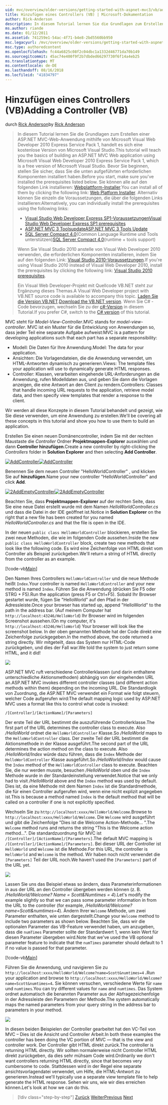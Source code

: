 ```yaml
---
uid: mvc/overview/older-versions/getting-started-with-aspnet-mvc3/vb/adding-a-controller
title: Hinzufügen eines Controllers (VB) | Microsoft-Dokumentation
author: Rick-Anderson
description: In diesem Tutorial lernen Sie die Grundlagen zum Erstellen einer ASP.NET MVC-Web-Anwendung mithilfe von Microsoft Visual Web Developer 2010 Express Service Pack 1, d.h....
ms.author: riande
ms.date: 01/12/2011
ms.assetid: 741259e1-54ac-4f71-b4e8-2bd5560bb950
msc.legacyurl: /mvc/overview/older-versions/getting-started-with-aspnet-mvc3/vb/adding-a-controller
msc.type: authoredcontent
ms.openlocfilehash: fc44a6825c08f2c04dbc1a1332d46771da70b149
ms.sourcegitcommit: 45ac74e400f9f2b7dbded66297730f6f14a4eb25
ms.translationtype: MT
ms.contentlocale: de-DE
ms.lasthandoff: 08/16/2018
ms.locfileid: "41834797"
---
```

<a name="adding-a-controller-vb"></a><span data-ttu-id="b30e9-103">Hinzufügen eines Controllers (VB)</span><span class="sxs-lookup"><span data-stu-id="b30e9-103">Adding a Controller (VB)</span></span>
====================
<span data-ttu-id="b30e9-104">durch [Rick Anderson](https://github.com/Rick-Anderson)</span><span class="sxs-lookup"><span data-stu-id="b30e9-104">by [Rick Anderson](https://github.com/Rick-Anderson)</span></span>

> <span data-ttu-id="b30e9-105">In diesem Tutorial lernen Sie die Grundlagen zum Erstellen einer ASP.NET MVC-Web-Anwendung mithilfe von Microsoft Visual Web Developer 2010 Express Service Pack 1, handelt es sich eine kostenlose Version von Microsoft Visual Studio.</span><span class="sxs-lookup"><span data-stu-id="b30e9-105">This tutorial will teach you the basics of building an ASP.NET MVC Web application using Microsoft Visual Web Developer 2010 Express Service Pack 1, which is a free version of Microsoft Visual Studio.</span></span> <span data-ttu-id="b30e9-106">Bevor Sie beginnen, stellen Sie sicher, dass Sie die unten aufgeführten erforderlichen Komponenten installiert haben.</span><span class="sxs-lookup"><span data-stu-id="b30e9-106">Before you start, make sure you've installed the prerequisites listed below.</span></span> <span data-ttu-id="b30e9-107">Sie können alle auf den folgenden Link installieren: [Webplattform-Installer](https://www.microsoft.com/web/gallery/install.aspx?appid=VWD2010SP1Pack).</span><span class="sxs-lookup"><span data-stu-id="b30e9-107">You can install all of them by clicking the following link: [Web Platform Installer](https://www.microsoft.com/web/gallery/install.aspx?appid=VWD2010SP1Pack).</span></span> <span data-ttu-id="b30e9-108">Alternativ können Sie einzeln die Voraussetzungen, die über die folgenden Links installieren:</span><span class="sxs-lookup"><span data-stu-id="b30e9-108">Alternatively, you can individually install the prerequisites using the following links:</span></span>
> 
> - [<span data-ttu-id="b30e9-109">Visual Studio Web Developer Express SP1-Voraussetzungen</span><span class="sxs-lookup"><span data-stu-id="b30e9-109">Visual Studio Web Developer Express SP1 prerequisites</span></span>](https://www.microsoft.com/web/gallery/install.aspx?appid=VWD2010SP1Pack)
> - [<span data-ttu-id="b30e9-110">ASP.NET MVC 3 Toolsupdate</span><span class="sxs-lookup"><span data-stu-id="b30e9-110">ASP.NET MVC 3 Tools Update</span></span>](https://www.microsoft.com/web/gallery/install.aspx?appsxml=&amp;appid=MVC3)
> - <span data-ttu-id="b30e9-111">[SQL Server Compact 4.0](https://www.microsoft.com/web/gallery/install.aspx?appid=SQLCE;SQLCEVSTools_4_0)(Common Language Runtime und Tools unterstützen)</span><span class="sxs-lookup"><span data-stu-id="b30e9-111">[SQL Server Compact 4.0](https://www.microsoft.com/web/gallery/install.aspx?appid=SQLCE;SQLCEVSTools_4_0)(runtime + tools support)</span></span>
> 
> <span data-ttu-id="b30e9-112">Wenn Sie Visual Studio 2010 anstelle von Visual Web Developer 2010 verwenden, die erforderlichen Komponenten installieren, indem Sie auf den folgenden Link: [Visual Studio 2010-Voraussetzungen](https://www.microsoft.com/web/gallery/install.aspx?appsxml=&amp;appid=VS2010SP1Pack).</span><span class="sxs-lookup"><span data-stu-id="b30e9-112">If you're using Visual Studio 2010 instead of Visual Web Developer 2010, install the prerequisites by clicking the following link: [Visual Studio 2010 prerequisites](https://www.microsoft.com/web/gallery/install.aspx?appsxml=&amp;appid=VS2010SP1Pack).</span></span>
> 
> <span data-ttu-id="b30e9-113">Ein Visual Web Developer-Projekt mit Quellcode VB.NET steht zur Ergänzung dieses Themas.</span><span class="sxs-lookup"><span data-stu-id="b30e9-113">A Visual Web Developer project with VB.NET source code is available to accompany this topic.</span></span> <span data-ttu-id="b30e9-114">[Laden Sie die Version VB.NET](https://code.msdn.microsoft.com/Introduction-to-MVC-3-10d1b098).</span><span class="sxs-lookup"><span data-stu-id="b30e9-114">[Download the VB.NET version](https://code.msdn.microsoft.com/Introduction-to-MVC-3-10d1b098).</span></span> <span data-ttu-id="b30e9-115">Wenn Sie C# -Code bevorzugen, wechseln Sie zu der [c#-Version](../cs/adding-a-controller.md) in diesem Tutorial.</span><span class="sxs-lookup"><span data-stu-id="b30e9-115">If you prefer C#, switch to the [C# version](../cs/adding-a-controller.md) of this tutorial.</span></span>


<span data-ttu-id="b30e9-116">MVC steht für *Model-View-Controller*.</span><span class="sxs-lookup"><span data-stu-id="b30e9-116">MVC stands for *model-view-controller*.</span></span> <span data-ttu-id="b30e9-117">MVC ist ein Muster für die Entwicklung von Anwendungen so, dass jeder Teil eine separate Aufgabe aufweist:</span><span class="sxs-lookup"><span data-stu-id="b30e9-117">MVC is a pattern for developing applications such that each part has a separate responsibility:</span></span>

- <span data-ttu-id="b30e9-118">Modell: Die Daten für Ihre Anwendung.</span><span class="sxs-lookup"><span data-stu-id="b30e9-118">Model: The data for your application.</span></span>
- <span data-ttu-id="b30e9-119">Ansichten: Die Vorlagendateien, die die Anwendung verwendet, um HTML-Antworten dynamisch zu generieren.</span><span class="sxs-lookup"><span data-stu-id="b30e9-119">Views: The template files your application will use to dynamically generate HTML responses.</span></span>
- <span data-ttu-id="b30e9-120">Controller: Klassen, verarbeiten eingehende URL-Anforderungen an die Anwendung, rufen Modelldaten aus, und geben Sie dann die Vorlagen anzeigen, die eine Antwort an den Client zu rendern.</span><span class="sxs-lookup"><span data-stu-id="b30e9-120">Controllers: Classes that handle incoming URL requests to the application, retrieve model data, and then specify view templates that render a response to the client.</span></span>

<span data-ttu-id="b30e9-121">Wir werden all diese Konzepte in diesem Tutorial behandelt und gezeigt, wie Sie diese verwenden, um eine Anwendung zu erstellen.</span><span class="sxs-lookup"><span data-stu-id="b30e9-121">We'll be covering all these concepts in this tutorial and show you how to use them to build an application.</span></span>

<span data-ttu-id="b30e9-122">Erstellen Sie einen neuen Domänencontroller, indem Sie mit der rechten Maustaste die *Controller* Ordner **Projektmappen-Explorer** auswählen und dann **Controller hinzufügen**.</span><span class="sxs-lookup"><span data-stu-id="b30e9-122">Create a new controller by right-clicking the *Controllers* folder in **Solution Explorer** and then selecting **Add Controller**.</span></span>

<span data-ttu-id="b30e9-123">[![AddController](adding-a-controller/_static/image2.png "AddController")](adding-a-controller/_static/image1.png)</span><span class="sxs-lookup"><span data-stu-id="b30e9-123">[![AddController](adding-a-controller/_static/image2.png "AddController")](adding-a-controller/_static/image1.png)</span></span>

<span data-ttu-id="b30e9-124">Benennen Sie dem neuen Controller &quot;HelloWorldController&quot; , und klicken Sie auf **hinzufügen**.</span><span class="sxs-lookup"><span data-stu-id="b30e9-124">Name your new controller &quot;HelloWorldController&quot; and click **Add**.</span></span>

<span data-ttu-id="b30e9-125">[![2AddEmptyController](adding-a-controller/_static/image4.png "2AddEmptyController")](adding-a-controller/_static/image3.png)</span><span class="sxs-lookup"><span data-stu-id="b30e9-125">[![2AddEmptyController](adding-a-controller/_static/image4.png "2AddEmptyController")](adding-a-controller/_static/image3.png)</span></span>

<span data-ttu-id="b30e9-126">Beachten Sie, dass **Projektmappen-Explorer** auf der rechten Seite, dass Sie eine neue Datei erstellt wurde mit dem Namen *HelloWorldController.cs* und dass die Datei in der IDE geöffnet ist.</span><span class="sxs-lookup"><span data-stu-id="b30e9-126">Notice in **Solution Explorer** on the right that a new file has been created for you named *HelloWorldController.cs* and that the file is open in the IDE.</span></span>

<span data-ttu-id="b30e9-127">In der neuen `public class HelloWorldController` blockieren, erstellen Sie zwei neue Methoden, die wie im folgenden Code aussehen.</span><span class="sxs-lookup"><span data-stu-id="b30e9-127">Inside the new `public class HelloWorldController` block, create two new methods that look like the following code.</span></span> <span data-ttu-id="b30e9-128">Es wird eine Zeichenfolge von HTML direkt vom Controller als Beispiel zurückgeben.</span><span class="sxs-lookup"><span data-stu-id="b30e9-128">We'll return a string of HTML directly from the controller as an example.</span></span>

[!code-vb[Main](adding-a-controller/samples/sample1.vb)]

<span data-ttu-id="b30e9-129">Den Namen Ihres Controllers `HelloWorldController` und die neue Methode heißt `Index`.</span><span class="sxs-lookup"><span data-stu-id="b30e9-129">Your controller is named `HelloWorldController` and your new method is named `Index`.</span></span> <span data-ttu-id="b30e9-130">Führen Sie die Anwendung (drücken Sie F5 oder STRG + F5).</span><span class="sxs-lookup"><span data-stu-id="b30e9-130">Run the application (press F5 or Ctrl+F5).</span></span> <span data-ttu-id="b30e9-131">Sobald Ihr Browser gestartet wurde, fügen Sie &quot;HelloWorld&quot; auf den Pfad in der Adressleiste.</span><span class="sxs-lookup"><span data-stu-id="b30e9-131">Once your browser has started up, append &quot;HelloWorld&quot; to the path in the address bar.</span></span> <span data-ttu-id="b30e9-132">(Auf meinem Computer hat `http://localhost:43246/HelloWorld`) Ihr Browser wird im folgenden Screenshot aussehen.</span><span class="sxs-lookup"><span data-stu-id="b30e9-132">(On my computer, it's `http://localhost:43246/HelloWorld`) Your browser will look like the screenshot below.</span></span> <span data-ttu-id="b30e9-133">In der oben genannten Methode hat der Code direkt eine Zeichenfolge zurückgegeben.</span><span class="sxs-lookup"><span data-stu-id="b30e9-133">In the method above, the code returned a string directly.</span></span> <span data-ttu-id="b30e9-134">Wir mitgeteilt, dass das System nur HTML-Code zurückgeben, und dies der Fall war.</span><span class="sxs-lookup"><span data-stu-id="b30e9-134">We told the system to just return some HTML, and it did!</span></span>

![](adding-a-controller/_static/image5.png)

<span data-ttu-id="b30e9-135">ASP.NET MVC ruft verschiedene Controllerklassen (und darin enthaltene unterschiedliche Aktionsmethoden) abhängig von der eingehenden URL an.</span><span class="sxs-lookup"><span data-stu-id="b30e9-135">ASP.NET MVC invokes different controller classes (and different action methods within them) depending on the incoming URL.</span></span> <span data-ttu-id="b30e9-136">Die Standardlogik von Zuordnung, die ASP.NET MVC verwendet ein Format wie folgt steuern, welcher Code aufgerufen wird:</span><span class="sxs-lookup"><span data-stu-id="b30e9-136">The default mapping logic used by ASP.NET MVC uses a format like this to control what code is invoked:</span></span>

`/[Controller]/[ActionName]/[Parameters]`

<span data-ttu-id="b30e9-137">Der erste Teil der URL bestimmt die auszuführende Controllerklasse.</span><span class="sxs-lookup"><span data-stu-id="b30e9-137">The first part of the URL determines the controller class to execute.</span></span> <span data-ttu-id="b30e9-138">Also */HelloWorld* ordnet die `HelloWorldController` Klasse.</span><span class="sxs-lookup"><span data-stu-id="b30e9-138">So */HelloWorld* maps to the `HelloWorldController` class.</span></span> <span data-ttu-id="b30e9-139">Der zweite Teil der URL bestimmt die Aktionsmethode in der Klasse ausgeführt.</span><span class="sxs-lookup"><span data-stu-id="b30e9-139">The second part of the URL determines the action method on the class to execute.</span></span> <span data-ttu-id="b30e9-140">Also */HelloWorld/Index* würde dazu führen, dass die `Index` Methode der `HelloWorldController` Klasse ausgeführt.</span><span class="sxs-lookup"><span data-stu-id="b30e9-140">So */HelloWorld/Index* would cause the `Index` method of the `HelloWorldController` class to execute.</span></span> <span data-ttu-id="b30e9-141">Beachten Sie, die nur werden musste, besuchen */HelloWorld* oben und die `Index` Methode wurde in der Standardeinstellung verwendet.</span><span class="sxs-lookup"><span data-stu-id="b30e9-141">Notice that we only had to visit */HelloWorld* above and the `Index` method was used by default.</span></span> <span data-ttu-id="b30e9-142">Dies ist, da eine Methode mit dem Namen `Index` ist die Standardmethode, die für einen Controller aufgerufen wird, wenn eine nicht explizit angegeben ist.</span><span class="sxs-lookup"><span data-stu-id="b30e9-142">This is because a method named `Index` is the default method that will be called on a controller if one is not explicitly specified.</span></span>

<span data-ttu-id="b30e9-143">Wechseln Sie zu `http://localhost:xxxx/HelloWorld/Welcome`.</span><span class="sxs-lookup"><span data-stu-id="b30e9-143">Browse to `http://localhost:xxxx/HelloWorld/Welcome`.</span></span> <span data-ttu-id="b30e9-144">Die `Welcome` wird ausgeführt und gibt die Zeichenfolge &quot;Dies ist die Welcome Action-Methode... &quot;.</span><span class="sxs-lookup"><span data-stu-id="b30e9-144">The `Welcome` method runs and returns the string &quot;This is the Welcome action method...&quot;.</span></span> <span data-ttu-id="b30e9-145">Die standardzuordnung für MVC ist `/[Controller]/[ActionName]/[Parameters]`.</span><span class="sxs-lookup"><span data-stu-id="b30e9-145">The default MVC mapping is `/[Controller]/[ActionName]/[Parameters]`.</span></span> <span data-ttu-id="b30e9-146">Bei dieser URL der Controller ist `HelloWorld` und `Welcome` ist die Methode.</span><span class="sxs-lookup"><span data-stu-id="b30e9-146">For this URL, the controller is `HelloWorld` and `Welcome` is the method.</span></span> <span data-ttu-id="b30e9-147">Wir haben noch nicht verwendet die `[Parameters]` Teil der URL noch.</span><span class="sxs-lookup"><span data-stu-id="b30e9-147">We haven't used the `[Parameters]` part of the URL yet.</span></span>

![](adding-a-controller/_static/image6.png)

<span data-ttu-id="b30e9-148">Lassen Sie uns das Beispiel etwas so ändern, dass Parameterinformationen in aus der URL an den Controller übergeben werden können (z. B. */HelloWorld/Welcome? Name = Scott&amp;Numtimes = 4*).</span><span class="sxs-lookup"><span data-stu-id="b30e9-148">Let's modify the example slightly so that we can pass some parameter information in from the URL to the controller (for example, */HelloWorld/Welcome?name=Scott&amp;numtimes=4*).</span></span> <span data-ttu-id="b30e9-149">Ändern Ihrer `Welcome` Methode, um zwei Parameter enthalten, wie unten dargestellt.</span><span class="sxs-lookup"><span data-stu-id="b30e9-149">Change your `Welcome` method to include two parameters as shown below.</span></span> <span data-ttu-id="b30e9-150">Beachten Sie, dass wir die optionalen Parameter das VB-Feature verwendet haben, um anzugeben, dass die `numTimes` Parameter sollte der Standardwert 1, wenn kein Wert für diesen Parameter übergeben wird.</span><span class="sxs-lookup"><span data-stu-id="b30e9-150">Note that we've used the VB optional parameter feature to indicate that the `numTimes` parameter should default to 1 if no value is passed for that parameter.</span></span>

[!code-vb[Main](adding-a-controller/samples/sample2.vb)]

<span data-ttu-id="b30e9-151">Führen Sie die Anwendung, und navigieren Sie zu `http://localhost:xxxx/HelloWorld/Welcome?name=Scott&numtimes=4` **.**</span><span class="sxs-lookup"><span data-stu-id="b30e9-151">Run your application and browse to `http://localhost:xxxx/HelloWorld/Welcome?name=Scott&numtimes=4`**.**</span></span> <span data-ttu-id="b30e9-152">Sie können versuchen, verschiedene Werte für `name` und `numtimes`.</span><span class="sxs-lookup"><span data-stu-id="b30e9-152">You can try different values for `name` and `numtimes`.</span></span> <span data-ttu-id="b30e9-153">Das System ordnet automatisch die benannten Parameter aus der Abfragezeichenfolge in der Adressleiste den Parametern der Methode.</span><span class="sxs-lookup"><span data-stu-id="b30e9-153">The system automatically maps the named parameters from your query string in the address bar to parameters in your method.</span></span>

![](adding-a-controller/_static/image7.png)

<span data-ttu-id="b30e9-154">In diesen beiden Beispielen der Controller gearbeitet hat den VC-Teil von MVC – Dies ist die Ansicht und Controller Arbeit.</span><span class="sxs-lookup"><span data-stu-id="b30e9-154">In both these examples the controller has been doing the VC portion of MVC — that is the view and controller work.</span></span> <span data-ttu-id="b30e9-155">Der Controller gibt HTML direkt zurück.</span><span class="sxs-lookup"><span data-stu-id="b30e9-155">The controller is returning HTML directly.</span></span> <span data-ttu-id="b30e9-156">Wir sollten normalerweise nicht Controller HTML direkt zurückgeben, da dies sehr mühsam Code wird.</span><span class="sxs-lookup"><span data-stu-id="b30e9-156">Ordinarily we don't want controllers returning HTML directly, since that becomes very cumbersome to code.</span></span> <span data-ttu-id="b30e9-157">Stattdessen wird in der Regel eine separate ansichtsvorlagendatei verwendet, um Hilfe, die HTML-Antwort zu generieren.</span><span class="sxs-lookup"><span data-stu-id="b30e9-157">Instead we'll typically use a separate view template file to help generate the HTML response.</span></span> <span data-ttu-id="b30e9-158">Sehen wir uns, wie wir dies erreichen können.</span><span class="sxs-lookup"><span data-stu-id="b30e9-158">Let's look at how we can do this.</span></span>

> [!div class="step-by-step"]
> <span data-ttu-id="b30e9-159">[Zurück](intro-to-aspnet-mvc-3.md)
> [Weiter](adding-a-view.md)</span><span class="sxs-lookup"><span data-stu-id="b30e9-159">[Previous](intro-to-aspnet-mvc-3.md)
[Next](adding-a-view.md)</span></span>
